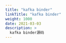 ```yaml
---
title: "kafka binder"
linkTitle: "kafka binder"
weight: 1000
date: 2021-03-03
description: >
  kafka binder源码
---
```


